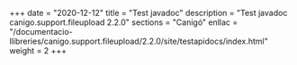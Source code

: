 +++
date        = "2020-12-12"
title       = "Test javadoc"
description = "Test javadoc canigo.support.fileupload 2.2.0"
sections    = "Canigó"
enllac		= "/documentacio-llibreries/canigo.support.fileupload/2.2.0/site/testapidocs/index.html"
weight		= 2
+++
